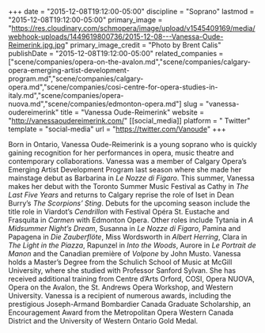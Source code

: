 +++
date = "2015-12-08T19:12:00-05:00"
discipline = "Soprano"
lastmod = "2015-12-08T19:12:00-05:00"
primary_image = "https://res.cloudinary.com/schmopera/image/upload/v1545409169/media/webhook-uploads/1449619800736/2015-12-08---Vanessa-Oude-Reimerink.jpg.jpg"
primary_image_credit = "Photo by Brent Calis"
publishDate = "2015-12-08T19:12:00-05:00"
related_companies = ["scene/companies/opera-on-the-avalon.md","scene/companies/calgary-opera-emerging-artist-development-program.md","scene/companies/calgary-opera.md","scene/companies/cosi-centre-for-opera-studies-in-italy.md","scene/companies/opera-nuova.md","scene/companies/edmonton-opera.md"]
slug = "vanessa-oudereimerink"
title = "Vanessa Oude-Reimerink"
website = "http://vanessaoudereimerink.com/"
[[social_media]]
platform = " Twitter"
template = "social-media"
url = "https://twitter.com/Vanoude"
+++

Born in Ontario, Vanessa Oude-Reimerink is a young soprano who is quickly gaining recognition for her performances in opera, music theatre and contemporary collaborations. Vanessa was a member of Calgary Opera’s Emerging Artist Development Program last season where she made her mainstage debut as Barbarina in *Le Nozze di Figaro*. This summer, Vanessa makes her debut with the Toronto Summer Music Festival as Cathy in *The Last Five Years* and returns to Calgary reprise the role of Iset in Dean Burry’s *The Scorpions’ Sting*. Debuts for the upcoming season include the title role in Viardot’s *Cendrillon* with Festival Opéra St. Eustache and Frasquita in *Carmen* with Edmonton Opera. Other roles include Tytania in *A Midsummer Night’s Dream*, Susanna in *Le Nozze di Figaro*, Pamina and Papagena in *Die Zauberflöte*, Miss Wordsworth in *Albert Herring*, Clara in *The Light in the Piazza*, Rapunzel in *Into the Woods*, Aurore in *Le Portrait de Manon* and the Canadian première of *Volpone* by John Musto. Vanessa holds a Master’s Degree from the Schulich School of Music at McGill University, where she studied with Professor Sanford Sylvan. She has received additional training from Centre d’Arts Orford, COSI, Opera NUOVA, Opera on the Avalon, the St. Andrews Opera Workshop, and Western University. Vanessa is a recipient of numerous awards, including the prestigious Joseph-Armand Bombardier Canada Graduate Scholarship, an Encouragement Award from the Metropolitan Opera Western Canada District and the University of Western Ontario Gold Medal.
